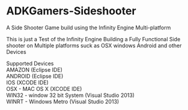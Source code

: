 # ADKGamers-Sideshooter
A Side Shooter Game build using the Infinity Engine Multi-platform  
  
This is just a Test of the Infinity Engine Building a Fully Functional Side shooter on Multiple platforms suck as OSX windows Android and other Devices  

Supported Devices  
AMAZON (Eclipse IDE)  
ANDROID (Eclipse IDE)  
IOS (XCODE IDE)  
OSX - MAC OS X (XCODE IDE)  
WIN32 - window 32 bit System (Visual Studio 2013)  
WINRT - Windows Metro (Visual Studio 2013)  